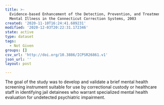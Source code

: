 ```yaml
---
title: >-
  Evidence-based Enhancement of the Detection, Prevention, and Treatment of
  Mental Illness in the Connecticut Correction Systems, 2003
created: '2020-11-10T16:24:41.689231'
modified: '2020-12-03T20:22:31.172346'
state: active
type: dataset
tags:
  - Not Given
groups: []
csv_url: 'http://doi.org/10.3886/ICPSR26861.v1'
json_url: ''
layout: post

---
```

The goal of the study was to develop and validate a brief mental health screening instrument suitable for use by correctional custody or healthcare staff in identifying jail detainees who warrant specialized mental health evaluation for undetected psychiatric impairment. 
